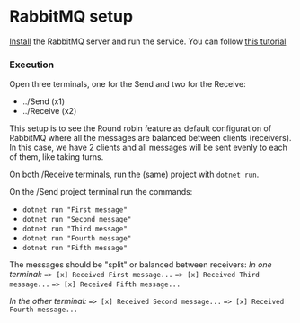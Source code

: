 
# RabbitMQ setup
[Install](https://www.rabbitmq.com/download.html) the RabbitMQ server and run the service. You can follow [this tutorial](https://www.rabbitmq.com/getstarted.html)

### Execution
Open three terminals, one for the Send and two for the Receive:

- ../Send (x1)
- ../Receive (x2)

This setup is to see the Round robin feature as default configuration of RabbitMQ where all the messages are balanced between clients (receivers). 
In this case, we have 2 clients and all messages will be sent evenly to each of them, like taking turns.

On both /Receive terminals, run the (same) project with `dotnet run`.

On the /Send project terminal run the commands:
- `dotnet run "First message"` 
- `dotnet run "Second message"` 
- `dotnet run "Third message"` 
- `dotnet run "Fourth message"` 
- `dotnet run "Fifth message"` 

The messages should be "split" or balanced between receivers:
_In one terminal:_
`=> [x] Received First message...`
`=> [x] Received Third message...`
`=> [x] Received Fifth message...`

_In the other terminal:_
`=> [x] Received Second message...`
`=> [x] Received Fourth message...`
